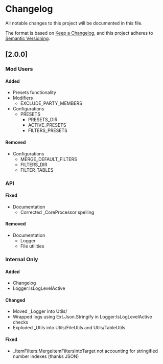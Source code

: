 # Changelog

All notable changes to this project will be documented in this file.

The format is based on [Keep a Changelog](https://keepachangelog.com/en/1.0.0/),
and this project adheres to [Semantic Versioning](https://semver.org/spec/v2.0.0.html).

## [2.0.0]
### Mod Users
#### Added
- Presets functionality
- Modifiers
	- EXCLUDE_PARTY_MEMBERS
- Configurations
	- PRESETS
		- PRESETS_DIR
		- ACTIVE_PRESETS
		- FILTERS_PRESETS
#### Removed
- Configurations
	- MERGE_DEFAULT_FILTERS
	- FILTERS_DIR
	- FILTER_TABLES

### API
#### Fixed
- Documentation
	- Corrected _CoreProcessor spelling
#### Removed
- Documentation
	- Logger
	- File utilities

### Internal Only
#### Added
- Changelog
- Logger:IsLogLevelActive
#### Changed
- Moved _Logger into Utils/
- Wrapped logs using Ext.Json.Stringify in Logger:IsLogLevelActive checks
- Exploded _Utils into Utils/FileUtils and Utils/TableUtils
#### Fixed
- _ItemFilters:MergeItemFiltersIntoTarget not accounting for stringified number indexes (thanks JSON)
